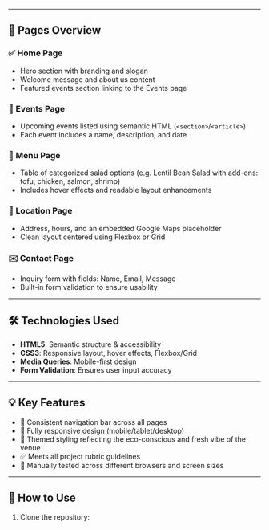 
---

## 🧩 Pages Overview

### ✅ Home Page
- Hero section with branding and slogan
- Welcome message and about us content
- Featured events section linking to the Events page

### 🎉 Events Page
- Upcoming events listed using semantic HTML (`<section>`/`<article>`)
- Each event includes a name, description, and date

### 🥗 Menu Page
- Table of categorized salad options (e.g. Lentil Bean Salad with add-ons: tofu, chicken, salmon, shrimp)
- Includes hover effects and readable layout enhancements

### 📍 Location Page
- Address, hours, and an embedded Google Maps placeholder
- Clean layout centered using Flexbox or Grid

### ✉️ Contact Page
- Inquiry form with fields: Name, Email, Message
- Built-in form validation to ensure usability

---

## 🛠️ Technologies Used

- **HTML5**: Semantic structure & accessibility
- **CSS3**: Responsive layout, hover effects, Flexbox/Grid
- **Media Queries**: Mobile-first design
- **Form Validation**: Ensures user input accuracy

---

## 💡 Key Features

- 🔗 Consistent navigation bar across all pages
- 📱 Fully responsive design (mobile/tablet/desktop)
- 🎨 Themed styling reflecting the eco-conscious and fresh vibe of the venue
- ✅ Meets all project rubric guidelines
- 🧪 Manually tested across different browsers and screen sizes

---

## 📌 How to Use

1. Clone the repository:
